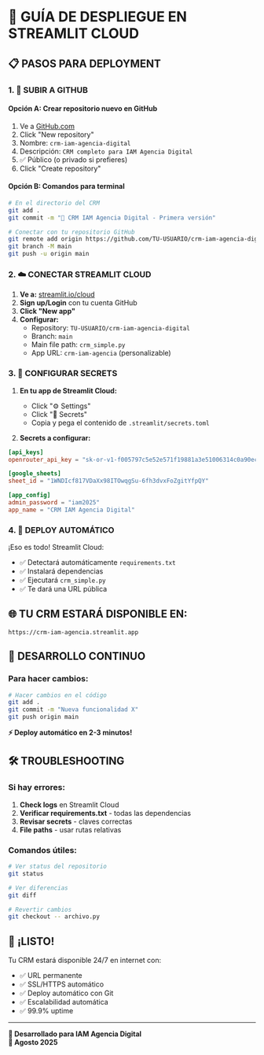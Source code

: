# 🚀 GUÍA DE DESPLIEGUE EN STREAMLIT CLOUD

## 📋 PASOS PARA DEPLOYMENT

### 1. 📁 **SUBIR A GITHUB**

#### Opción A: Crear repositorio nuevo en GitHub
1. Ve a [GitHub.com](https://github.com)
2. Click "New repository"
3. Nombre: `crm-iam-agencia-digital`
4. Descripción: `CRM completo para IAM Agencia Digital`
5. ✅ Público (o privado si prefieres)
6. Click "Create repository"

#### Opción B: Comandos para terminal
```bash
# En el directorio del CRM
git add .
git commit -m "🏢 CRM IAM Agencia Digital - Primera versión"

# Conectar con tu repositorio GitHub
git remote add origin https://github.com/TU-USUARIO/crm-iam-agencia-digital.git
git branch -M main
git push -u origin main
```

### 2. ☁️ **CONECTAR STREAMLIT CLOUD**

1. **Ve a:** [streamlit.io/cloud](https://streamlit.io/cloud)
2. **Sign up/Login** con tu cuenta GitHub
3. **Click "New app"**
4. **Configurar:**
   - Repository: `TU-USUARIO/crm-iam-agencia-digital`
   - Branch: `main`
   - Main file path: `crm_simple.py`
   - App URL: `crm-iam-agencia` (personalizable)

### 3. 🔐 **CONFIGURAR SECRETS**

1. **En tu app de Streamlit Cloud:**
   - Click "⚙️ Settings" 
   - Click "🔐 Secrets"
   - Copia y pega el contenido de `.streamlit/secrets.toml`

2. **Secrets a configurar:**
```toml
[api_keys]
openrouter_api_key = "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"

[google_sheets]
sheet_id = "1WNDIcf817VDaXx98ITOwqgSu-6fh3dvxFoZgitYfpQY"

[app_config]
admin_password = "iam2025"
app_name = "CRM IAM Agencia Digital"
```

### 4. 🎯 **DEPLOY AUTOMÁTICO**

¡Eso es todo! Streamlit Cloud:
- ✅ Detectará automáticamente `requirements.txt`
- ✅ Instalará dependencias
- ✅ Ejecutará `crm_simple.py`
- ✅ Te dará una URL pública

## 🌐 **TU CRM ESTARÁ DISPONIBLE EN:**
```
https://crm-iam-agencia.streamlit.app
```

## 🔄 **DESARROLLO CONTINUO**

### Para hacer cambios:
```bash
# Hacer cambios en el código
git add .
git commit -m "Nueva funcionalidad X"
git push origin main
```

**⚡ Deploy automático en 2-3 minutos!**

## 🛠️ **TROUBLESHOOTING**

### Si hay errores:
1. **Check logs** en Streamlit Cloud
2. **Verificar requirements.txt** - todas las dependencias
3. **Revisar secrets** - claves correctas
4. **File paths** - usar rutas relativas

### Comandos útiles:
```bash
# Ver status del repositorio
git status

# Ver diferencias
git diff

# Revertir cambios
git checkout -- archivo.py
```

## 🎉 **¡LISTO!**

Tu CRM estará disponible 24/7 en internet con:
- ✅ URL permanente
- ✅ SSL/HTTPS automático  
- ✅ Deploy automático con Git
- ✅ Escalabilidad automática
- ✅ 99.9% uptime

---

**🏢 Desarrollado para IAM Agencia Digital**  
**📅 Agosto 2025**